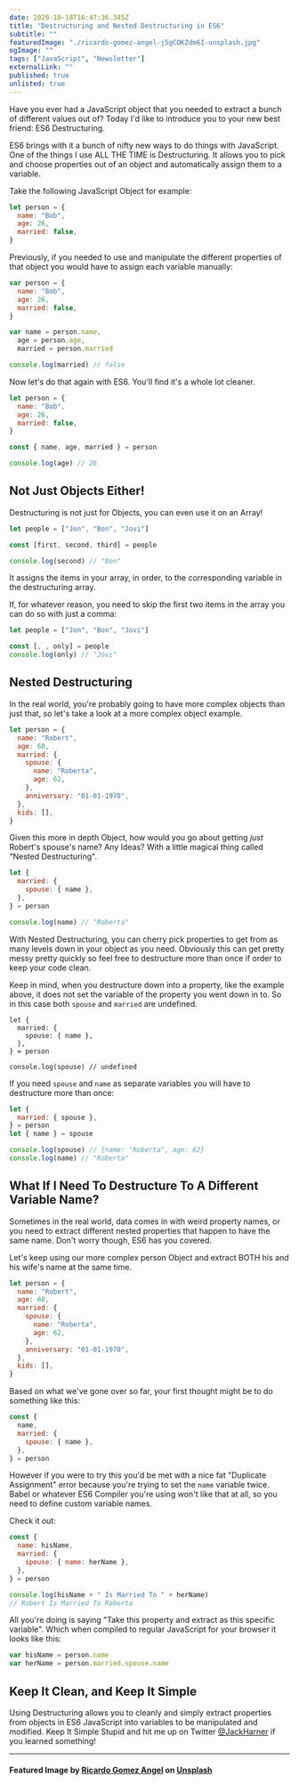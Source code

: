 ```yaml
---
date: 2020-10-18T16:47:36.345Z
title: "Destructuring and Nested Destructuring in ES6"
subtitle: ""
featuredImage: "./ricardo-gomez-angel-j5gCOKZdm6I-unsplash.jpg"
ogImage: ""
tags: ["JavaScript", "Newsletter"]
externalLink: ""
published: true
unlisted: true
---
```


Have you ever had a JavaScript object that you needed to extract a bunch of different values out of? Today I'd like to introduce you to your new best friend: ES6 Destructuring.

ES6 brings with it a bunch of nifty new ways to do things with JavaScript. One of the things I use ALL THE TIME is Destructuring. It allows you to pick and choose properties out of an object and automatically assign them to a variable.

Take the following JavaScript Object for example:

```js
let person = {
  name: "Bob",
  age: 26,
  married: false,
}
```

Previously, if you needed to use and manipulate the different properties of that object you would have to assign each variable manually:

```js
var person = {
  name: "Bob",
  age: 26,
  married: false,
}

var name = person.name,
  age = person.age,
  married = person.married

console.log(married) // false
```

Now let's do that again with ES6. You'll find it's a whole lot cleaner.

```js
let person = {
  name: "Bob",
  age: 26,
  married: false,
}

const { name, age, married } = person

console.log(age) // 26
```

## Not Just Objects Either!

Destructuring is not just for Objects, you can even use it on an Array!

```js
let people = ["Jon", "Bon", "Jovi"]

const [first, second, third] = people

console.log(second) // "Bon"
```

It assigns the items in your array, in order, to the corresponding variable in the destructuring array.

If, for whatever reason, you need to skip the first two items in the array you can do so with just a comma:

```js
let people = ["Jon", "Bon", "Jovi"]

const [, , only] = people
console.log(only) // "Jovi"
```

## Nested Destructuring

In the real world, you're probably going to have more complex objects than just that, so let's take a look at a more complex object example.

```js
let person = {
  name: "Robert",
  age: 60,
  married: {
    spouse: {
      name: "Roberta",
      age: 62,
    },
    anniversary: "01-01-1970",
  },
  kids: [],
}
```

Given this more in depth Object, how would you go about getting _just_ Robert's spouse's name? Any Ideas? With a little magical thing called "Nested Destructuring".

```js
let {
  married: {
    spouse: { name },
  },
} = person

console.log(name) // "Roberta"
```

With Nested Destructuring, you can cherry pick properties to get from as many levels down in your object as you need. Obviously this can get pretty messy pretty quickly so feel free to destructure more than once if order to keep your code clean.

Keep in mind, when you destructure down into a property, like the example above, it does not set the variable of the property you went down in to. So in this case both `spouse` and `married` are undefined.

```js{3}
let {
  married: {
    spouse: { name },
  },
} = person

console.log(spouse) // undefined
```

If you need `spouse` and `name` as separate variables you will have to destructure more than once:

```js
let {
  married: { spouse },
} = person
let { name } = spouse

console.log(spouse) // {name: "Roberta", age: 62}
console.log(name) // "Roberta"
```

## What If I Need To Destructure To A Different Variable Name?

Sometimes in the real world, data comes in with weird property names, or you need to extract different nested properties that happen to have the same name. Don't worry though, ES6 has you covered.

Let's keep using our more complex person Object and extract BOTH his and his wife's name at the same time.

```js
let person = {
  name: "Robert",
  age: 60,
  married: {
    spouse: {
      name: "Roberta",
      age: 62,
    },
    anniversary: "01-01-1970",
  },
  kids: [],
}
```

Based on what we've gone over so far, your first thought might be to do something like this:

```js
const {
  name,
  married: {
    spouse: { name },
  },
} = person
```

However if you were to try this you'd be met with a nice fat "Duplicate Assignment" error because you're trying to set the `name` variable twice. Babel or whatever ES6 Compiler you're using won't like that at all, so you need to define custom variable names.

Check it out:

```js
const {
  name: hisName,
  married: {
    spouse: { name: herName },
  },
} = person

console.log(hisName + " Is Married To " + herName) 
// Robert Is Married To Roberta
```

All you're doing is saying "Take this property and extract as this specific variable". Which when compiled to regular JavaScript for your browser it looks like this:

```js
var hisName = person.name
var herName = person.married.spouse.name
```

## Keep It Clean, and Keep It Simple

Using Destructuring allows you to cleanly and simply extract properties from objects in ES6 JavaScript into variables to be manipulated and modified. Keep It Simple Stupid and hit me up on Twitter [@JackHarner](https://twitter.com/jackharner) if you learned something!

---

#### <span>Featured Image by <a href="https://unsplash.com/@ripato?utm_source=unsplash&amp;utm_medium=referral&amp;utm_content=creditCopyText">Ricardo Gomez Angel</a> on <a href="https://unsplash.com/s/photos/structure?utm_source=unsplash&amp;utm_medium=referral&amp;utm_content=creditCopyText">Unsplash</a></span>

